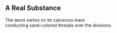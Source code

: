 A Real Substance
----------------
The lance swims on its calcerous mare  
conducting sand-colored threads over the divisions.  
